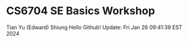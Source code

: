 # CS6704 SE Basics Workshop
Tian Yu (Edward) Shiung
Hello Github! Update: Fri Jan 26 09:41:39 EST 2024
